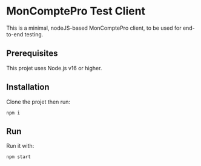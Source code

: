 # MonComptePro Test Client

This is a minimal, nodeJS-based MonComptePro client, to be used for end-to-end testing.

## Prerequisites

This projet uses Node.js v16 or higher.

## Installation

Clone the projet then run:

```
npm i
```

## Run

Run it with:

```
npm start
```

